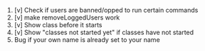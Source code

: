 1. [v] Check if users are banned/opped to run certain commands
2. [v] make removeLoggedUsers work
3. [v] Show class before it starts
4. [v] Show "classes not started yet" if classes have not started
5. Bug if your own name is already set to your name